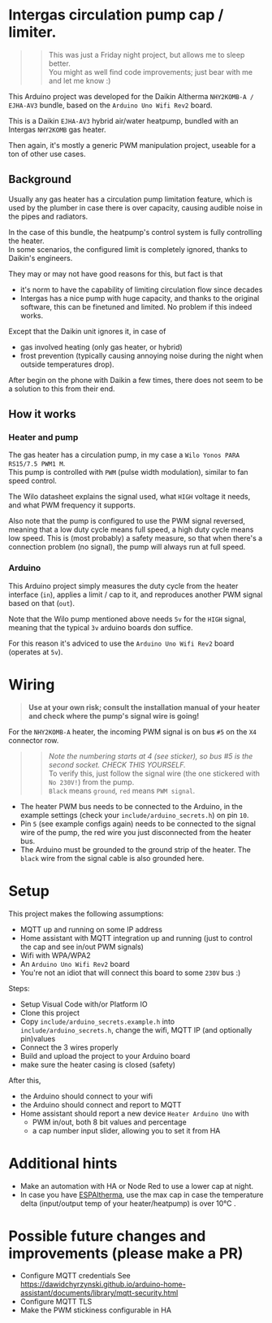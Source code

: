 # Intergas circulation pump cap / limiter.

>> This was just a Friday night project, but allows me to sleep better.  
You might as well find code improvements; just bear with me and let me know :)

This Arduino project was developed for the Daikin Altherma `NHY2KOMB-A / EJHA-AV3` bundle, based on the `Arduino Uno Wifi Rev2` board.

This is a Daikin `EJHA-AV3` hybrid air/water heatpump, bundled with an Intergas `NHY2KOMB` gas heater.

Then again, it's mostly a generic PWM manipulation project, useable for a ton of other use cases.

## Background
Usually any gas heater has a circulation pump limitation feature, which is used by the plumber in case there is over capacity, causing audible noise in the pipes and radiators.

In the case of this bundle, the heatpump's control system is fully controlling the heater.  
In some scenarios, the configured limit is completely ignored, thanks to Daikin's engineers.

They may or may not have good reasons for this, but fact is that   
 - it's norm to have the capability of limiting circulation flow since decades
 - Intergas has a nice pump with huge capacity, and thanks to the original software, this can be finetuned and limited. No problem if this indeed works.

Except that the Daikin unit ignores it, in case of
 - gas involved heating (only gas heater, or hybrid)
 - frost prevention (typically causing annoying noise during the night when outside temperatures drop).

After begin on the phone with Daikin a few times, there does not seem to be a solution to this from their end.

## How it works

### Heater and pump
The gas heater has a circulation pump, in my case a `Wilo Yonos PARA RS15/7.5 PWM1 M`.  
This pump is controlled with `PWM` (pulse width modulation), similar to fan speed control.

The Wilo datasheet explains the signal used, what `HIGH` voltage it needs, and what PWM frequency it supports.

Also note that the pump is configured to use the PWM signal reversed, meaning that a low duty cycle means full speed, a high duty cycle means low speed.
This is (most probably) a safety measure, so that when there's a connection problem (no signal), the pump will always run at full speed.

### Arduino
This Arduino project simply measures the duty cycle from the heater interface (`in`), applies a limit / cap to it, and reproduces another PWM signal based on that (`out`).

Note that the Wilo pump mentioned above needs `5v` for the `HIGH` signal, meaning that the typical `3v` arduino boards don suffice.

For this reason it's adviced to use the `Arduino Uno Wifi Rev2` board (operates at `5v`).

# Wiring

> **Use at your own risk; consult the installation manual of your heater and check where the pump's signal wire is going!**

For the `NHY2KOMB-A` heater, the incoming PWM signal is on bus `#5` on the `X4` connector row.  

>> _Note the numbering starts at 4 (see sticker), so bus #5 is the _second_ socket. CHECK THIS YOURSELF._  
To verify this, just follow the signal wire (the one stickered with `No 230V!`) from the pump.  
`Black` means `ground`, `red` means `PWM signal`.

 - The heater PWM bus needs to be connected to the Arduino, in the example settings (check your `include/arduino_secrets.h`) on pin `10`.
 - Pin `5` (see example configs again) needs to be connected to the signal wire of the pump, the red wire you just disconnected from the heater bus.
 - The Arduino must be grounded to the ground strip of the heater. The `black` wire from the signal cable is also grounded here.

# Setup

This project makes the following assumptions:
 - MQTT up and running on some IP address
 - Home assistant with MQTT integration up and running (just to control the cap and see in/out PWM signals)
 - Wifi with WPA/WPA2
 - An `Arduino Uno Wifi Rev2` board
 - You're not an idiot that will connect this board to some `230V` bus :)

Steps:
  - Setup Visual Code with/or Platform IO
  - Clone this project
  - Copy `include/arduino_secrets.example.h` into `include/arduino_secrets.h`, change the wifi, MQTT IP (and optionally pin)values
  - Connect the 3 wires properly
  - Build and upload the project to your Arduino board
  - make sure the heater casing is closed (safety)

After this,
 - the Arduino should connect to your wifi
 - the Arduino should connect and report to MQTT
 - Home assistant should report a new device `Heater Arduino Uno` with
   - PWM in/out, both 8 bit values and percentage
   - a cap number input slider, allowing you to set it from HA

# Additional hints
 - Make an automation with HA or Node Red to use a lower cap at night.
 - In case you have [ESPAltherma](https://raomin.github.io/ESPAltherma/), use the max cap in case the temperature delta (input/output temp of your heater/heatpump) is over 10°C .

# Possible future changes and improvements (please make a PR)

 - Configure MQTT credentials
   See https://dawidchyrzynski.github.io/arduino-home-assistant/documents/library/mqtt-security.html 
 - Configure MQTT TLS
 - Make the PWM stickiness configurable in HA

